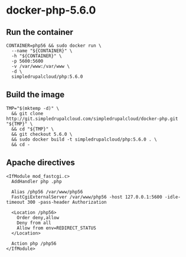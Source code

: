 docker-php-5.6.0
=================

Run the container
-----------------

    CONTAINER=php56 && sudo docker run \
      --name "${CONTAINER}" \
      -h "${CONTAINER}" \
      -p 5600:5600
      -v /var/www:/var/www \
      -d \
      simpledrupalcloud/php:5.6.0

Build the image
---------------

    TMP="$(mktemp -d)" \
      && git clone http://git.simpledrupalcloud.com/simpledrupalcloud/docker-php.git "${TMP}" \
      && cd "${TMP}" \
      && git checkout 5.6.0 \
      && sudo docker build -t simpledrupalcloud/php:5.6.0 . \
      && cd -

Apache directives
-----------------

    <IfModule mod_fastcgi.c>
      AddHandler php .php

      Alias /php56 /var/www/php56
      FastCgiExternalServer /var/www/php56 -host 127.0.0.1:5600 -idle-timeout 300 -pass-header Authorization

      <Location /php56>
        Order deny,allow
        Deny from all
        Allow from env=REDIRECT_STATUS
      </Location>

      Action php /php56
    </IfModule>
